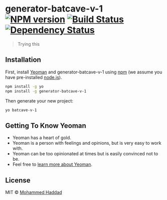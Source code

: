 # generator-batcave-v-1 [![NPM version][npm-image]][npm-url] [![Build Status][travis-image]][travis-url] [![Dependency Status][daviddm-image]][daviddm-url]
> Trying this

## Installation

First, install [Yeoman](http://yeoman.io) and generator-batcave-v-1 using [npm](https://www.npmjs.com/) (we assume you have pre-installed [node.js](https://nodejs.org/)).

```bash
npm install -g yo
npm install -g generator-batcave-v-1
```

Then generate your new project:

```bash
yo batcave-v-1
```

## Getting To Know Yeoman

 * Yeoman has a heart of gold.
 * Yeoman is a person with feelings and opinions, but is very easy to work with.
 * Yeoman can be too opinionated at times but is easily convinced not to be.
 * Feel free to [learn more about Yeoman](http://yeoman.io/).

## License

MIT © [Mohammed Haddad](haddadme.com)


[npm-image]: https://badge.fury.io/js/generator-batcave-v-1.svg
[npm-url]: https://npmjs.org/package/generator-batcave-v-1
[travis-image]: https://travis-ci.org/megomars/generator-batcave-v-1.svg?branch=master
[travis-url]: https://travis-ci.org/megomars/generator-batcave-v-1
[daviddm-image]: https://david-dm.org/megomars/generator-batcave-v-1.svg?theme=shields.io
[daviddm-url]: https://david-dm.org/megomars/generator-batcave-v-1
